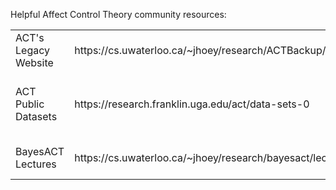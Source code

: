 Helpful Affect Control Theory community resources:

<table style="width:100%">
  <tr>
    <td>ACT's Legacy Website</td>
    <td>https://cs.uwaterloo.ca/~jhoey/research/ACTBackup/ACT/</td>
    <td>BayesACT</td>
    <td>https://cs.uwaterloo.ca/~jhoey/research/bayesact/</td>
  </tr>
  <tr>
    <td>ACT Public Datasets</td>
    <td>https://research.franklin.uga.edu/act/data-sets-0</td>
    <td>Brent Curdy's ACT Qualtrics Guide</td>
    <td>https://www.brentcurdy.net/post/how-to-create-semantic-differential-epa-scales-using-qualtrics</td>  
  </tr>
  <tr>
    <td>BayesACT Lectures</td>
    <td>https://cs.uwaterloo.ca/~jhoey/research/bayesact/lectures/index.html</td>
    <td>BayesACT Theory of Self</td>
    <td>https://cs.uwaterloo.ca/~jhoey/research/bayesact/bayesactself/index.php</td>
  </tr>
</table>
